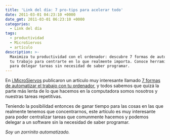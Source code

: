 ```yaml
---
title: 'Link del día: 7 pro-tips para acelerar todo'
date: 2011-03-01 04:23:10 +0000
date_gmt: 2011-03-01 06:23:10 +0000
categories:
  - Link del día
tags:
  - productividad
  - MicroSiervos
  - artículo
description: >-
  Maximiza tu productividad con el ordenador: descubre 7 formas de automatizar
  tu trabajo para centrarte en lo que realmente importa. Conoce herramientas
  para delegar tareas sin necesidad de saber programar.
---
```



En [i.MicroSiervos](http://i.microsiervos.com/ordenadores/7-formas-automatizar-trabajo-ordenador.html) publicaron un artículo muy interesante llamado [7 formas de automatizar el trabajo con tu ordenador](http://thinkwasabi.com/2011/02/7-formas-de-automatizar-el-trabajo-con-tu-ordenador/), y todos sabemos que quizá la parte más lenta de  lo que hacemos en la computadora somos nosotros y nuestras tareas repetitivas.

Teniendo la posibilidad entonces de ganar tiempo para las cosas en las que realmente tenemos que concentrarnos, este artículo es muy interesante para poder centralizar tareas que comunmente hacemos y podemos delegar a un software sin la necesidad de saber programar.

_Soy un zorrinito automatizado._
